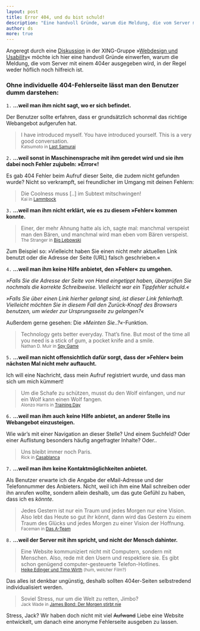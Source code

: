 ```yaml
---
layout: post
title: Error 404, und du bist schuld!
description: "Eine handvoll Gründe, warum die Meldung, die vom Server mit einem 404er ausgegeben wird, in der Regel weder höflich noch hilfreich ist."
author: ds
more: true
---
```


Angeregt durch eine [Diskussion](https://www.xing.com/app/forum?op=showarticles;id=4522062;articleid=4522062#4522062) in der XING-Gruppe »[Webdesign und Usability](https://www.xing.com/net/webdesignundusability)« möchte ich hier eine handvoll Gründe einwerfen, warum die Meldung, die vom Server mit einem 404er ausgegeben wird, in der Regel weder höflich noch hilfreich ist.

### Ohne individuelle 404-Fehlerseite lässt man den Benutzer dumm darstehen:

`1.` **…weil man ihm nicht sagt, wo er sich befindet.**

Der Benutzer sollte erfahren, dass er grundsätzlich schonmal das richtige Webangebot aufgerufen hat.

> I have introduced myself. You have introduced yourself. This is a very good conversation.  
> <small>Katsumoto in [Last Samurai](http://www.imdb.com/title/tt0325710/)</small>

`2.` **…weil sonst in Maschinensprache mit ihm geredet wird und sie ihm dabei noch Fehler zujubeln: »Error«!**

Es gab 404 Fehler beim Aufruf dieser Seite, die zudem nicht gefunden wurde? Nicht so verkrampft, sei freundlicher im Umgang mit deinen Fehlern:

> Die Coolness muss [..] im Subtext mitschwingen!  
> <small>Kai in [Lammbock](http://www.imdb.com/title/tt0258760/)</small>

`3.` **…weil man ihm nicht erklärt, wie es zu diesem »Fehler« kommen konnte.**

> Einer, der mehr Ahnung hatte als ich, sagte mal: manchmal verspeist man den Bären, und manchmal wird man eben vom Bären verspeist.  
> <small>The Stranger in [Big Lebowski](http://www.imdb.com/title/tt0118715/)</small>

Zum Beispiel so: »Vielleicht haben Sie einen nicht mehr aktuellen Link benutzt oder die Adresse der Seite (URL) falsch geschrieben.«

`4.` **…weil man ihm keine Hilfe anbietet, den »Fehler« zu umgehen.**

_»Falls Sie die Adresse der Seite von Hand eingetippt haben, überprüfen Sie nochmals die korrekte Schreibweise. Vielleicht war ein Tippfehler schuld.«_

_»Falls Sie über einen Link hierher gelangt sind, ist dieser Link fehlerhaft. Vielleicht möchten Sie in diesem Fall den Zurück-Knopf des Browsers benutzen, um wieder zur Ursprungsseite zu gelangen?«_

Außerdem gerne gesehen: Die *»Meinten Sie..?«*-Funktion.

> Technology gets better everyday. That’s fine. But most of the time all you need is a stick of gum, a pocket knife and a smile.  
> <small>Nathan D. Muir in [Spy Game](http://www.imdb.com/title/tt0266987/)</small>

`5.` **…weil man nicht offensichtlich dafür sorgt, dass der »Fehler« beim nächsten Mal nicht mehr auftaucht.**

Ich will eine Nachricht, dass mein Aufruf registriert wurde, und dass man sich um mich kümmert!

> Um die Schafe zu schützen, musst du den Wolf einfangen, und nur ein Wolf kann einen Wolf fangen.  
> <small>Alonzo Harris in [Training Day](http://www.imdb.com/title/tt0139654/)</small>

`6.` **…weil man ihm auch keine Hilfe anbietet, an anderer Stelle ins Webangebot einzusteigen.**

Wie wär’s mit einer Navigation an dieser Stelle? Und einem Suchfeld? Oder einer Auflistung besonders häufig angefragter Inhalte? Oder..

> Uns bleibt immer noch Paris.  
> <small>Rick in [Casablanca](http://www.imdb.com/title/tt0034583/)</small>

`7.` **…weil man ihm keine Kontaktmöglichkeiten anbietet.**

Als Benutzer erwarte ich die Angabe der eMail-Adresse und der Telefonnummer des Anbieters. Nicht, weil ich ihm eine Mail schreiben oder ihn anrufen wollte, sondern allein deshalb, um das gute Gefühl zu haben, dass ich es *könnte*.

> Jedes Gestern ist nur ein Traum und jedes Morgen nur eine Vision. Also lebt das Heute so gut ihr könnt, dann wird das Gestern zu einem Traum des Glücks und jedes Morgen zu einer Vision der Hoffnung.  
> <small>Faceman in [Das A-Team](http://www.imdb.com/title/tt0084967/)</small>

`8.` **…weil der Server mit ihm spricht, und nicht der Mensch dahinter.**

> Eine Website kommuniziert nicht mit Computern, sondern mit Menschen. Also, rede mit den Usern und respektiere sie. Es gibt schon genügend computer-gesteuerte Telefon-Hotlines.  
> <small>[Heike Edinger und Timo Wirth](http://javajim.de/) (hum, welcher Film?)</small>

Das alles ist denkbar ungünstig, deshalb sollten 404er-Seiten selbstredend individualisiert werden.

> Soviel Stress, nur um die Welt zu retten, Jimbo?  
> <small>Jack Wade in [James Bond: Der Morgen stirbt nie](http://www.imdb.com/title/tt0120347/)</small>

Stress, Jack? Wir haben doch nicht mit viel <del>Aufwand</del> Liebe eine Website entwickelt, um danach eine anonyme Fehlerseite ausgeben zu lassen.



